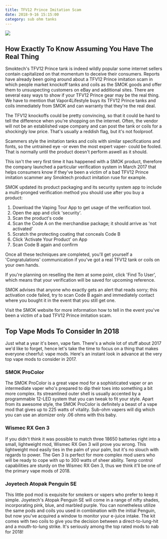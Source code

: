 ```yaml
---
title: TFV12 Prince Imitation Scam 
date: 2018-9-16 15:15:00
category: sub ohm tanks
---
```


![](/images/7.jpg)

## How Exactly To Know Assuming You Have The Real Thing

Smoktech's TFV12 Prince tank is indeed wildly popular some internet sellers contain capitalized on that momentum to deceive their consumers. Reports have already been going around about a TFV12 Prince imitation scam in which people market knockoff tanks and coils as the SMOK goods and offer them to unsuspecting customers on eBay and additional sites. There are several easy ways to show if your TFV12 Prince gear may be the real thing. We have to mention that Vapor4Lifestyle buys its TFV12 Prince tanks and coils immediately from SMOK and can warranty that they're the real deal.

<!-- more -->

The TFV12 knockoffs could be pretty convincing, so that it could be hard to tell the difference when you're shopping on the internet. Often, the vendor will not be an established vape company and can post the tank or coils for a shockingly low price. That's usually a reddish flag, but it's not foolproof.

Scammers style the imitation tanks and coils with similar specifications and fonts, so the untrained eye -or even the most expert vaper- could be fooled. That is normally until the product doesn't perform aswell as it should.

This isn't the very first time it has happened with a SMOK product, therefore the company launched a particular verification system in March 2017 that helps consumers know if they've been a victim of a bad TFV12 Prince imitation scammer any Smoktech product imitation ruse for example.

SMOK updated its product packaging and its security system app to include a multi-pronged verification method you should use after you buy a product:

1. Download the Vaping Tour App to get usage of the verification tool.
2. Open the app and click 'security'.
3. Scan the product's code
4. Scan the Code A on the merchandise package; it should arrive as 'not activated'
5. Scratch the protecting coating that conceals Code B
6. Click 'Activate Your Product' on App
7. Scan Code B again and confirm

Once all these techniques are completed, you'll get yourself a 'Congratulations' communication if you've got a real TFV12 tank or coils on your own hands.

If you're planning on reselling the item at some point, click 'Find To User', which means that your verification will be saved for upcoming reference.

SMOK advises that anyone who exactly gets an alert that reads sorry; this activation code failed, try to scan Code B again and immediately contact where you bought it in the event that you still get one.

Visit the SMOK website for more information how to tell in the event you've been a victim of a bad TFV12 Prince imitation scam.

## Top Vape Mods To Consider In 2018

Just what a year it's been, vape fam. There's a whole lot of stuff about 2017 we'd like to forget, hence let's take the time to focus on a thing that makes everyone cheerful: vape mods. Here's an instant look in advance at the very top vape mods to consider in 2017.

### SMOK ProColor

The SMOK ProColor is a great vape mod for a sophisticated vaper or an intermediate vaper who's prepared to dip their toes into something a bit more complex. Its streamlined outer shell is usually accented by a programmable 12-LED system that you can tweak to fit your style. Apart from its awesome style, the SMOK ProColor is definitely a beast of a vape mod that gives up to 225 watts of vitality. Sub-ohm vapers will dig which you can use an atomizer only .06 ohms with this baby.  

### Wismec RX Gen 3

If you didn't think it was possible to match three 18650 batteries right into a small, lightweight mod, Wismec RX Gen 3 will prove you wrong. This lightweight mod easily ties in the palm of your palm, but it's no slouch with regards to power. The Gen 3 is perfect for more complex mod users who will be ready to cope with up to 300 watts of sheer ability. Temp control capabilities are sturdy on the Wismec RX Gen 3, thus we think it'll be one of the primary vape mods of 2018.

### Joyetech Atopak Penguin SE

This little pod mod is exquisite for smokers or vapers who prefer to keep it simple. Joyetech's Atopak Penguin SE will come in a range of nifty shades, incorporating pink, blue, and marbled purple. You can nonetheless utilize the same pods and coils you used in combination with the initial Penguin, but now you've acquired a window to monitor your e-juice intake. The kit comes with two coils to give you the decision between a direct-to-lung-hit and a mouth-to-lung strike. It's seriously among the top rated mods to nab for 2018!
